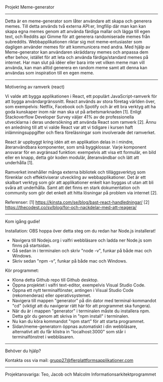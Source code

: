 Projekt Meme-generator

-------------------------

Detta är en meme-generator som låter användare att skapa och generera memes. Till detta används två externa API:er, Imgfilip där man kan kan skapa egna memes genom att använda färdiga mallar 
och lägga till egen text, och Reddits api Gimme för att generera randomiserade memes från subreddits. Webbapplikationen riktar sig mot meme-entusiaster som dagligen använder memes för att 
kommunicera med andra. Med hjälp av Meme-generator kan användaren skräddarsy memes och anpassa dem efter behov, istället för att leta och använda färdiga/standard memes på internet. Har man 
slut på idéer eller bara inte vet vilken meme man vill använda, kan man alltid generera en random meme samt att denna kan användas som inspiration till en egen meme. 

-------------------------

Motivering av ramverk (react)

Vi valde att bygga applikationen i React, ett populärt JavaScript-ramverk för att bygga användargränssnitt. 
React används av stora företag världen över, som exempelvis: Netflix, Facebook och Spotify och är ett bra verktyg att ha goda kunskaper inom när man ska ut på arbetsmarknaden [1]. Enligt 
Stackoverflow Developer Survey väljer 41% av de professionella utvecklarna i deras undersökning att använda 
React som ramverk [2]. Ännu en anledning till att vi valde React var att vi tidigare i kursen haft inlämningsuppgifter och flera föreläsningar som involverade det ramverket.

React är uppbyggt kring idén att en applikation delas in i mindre, återanvändbara komponenter, som små byggklossar. Varje komponent ansvarar för en avgränsad funktion: exempelvis att 
visa ett formulär, en bild eller en knapp, detta gör koden modulär, återanvändbar och lätt att underhålla [1].

Ramverket innehåller många externa bibliotek och tilläggsverktyg som förenklar och effektiviserar utveckling av webbapplikationer. Det är ett skalbart verktyg som gör att 
applikationer enkelt kan byggas ut utan att bli svåra att underhålla. Samt att det finns en stark dokumentation och community som gör det enkelt att hitta lösningar på problem via 
internet [2].

Referenser: 
[1] https://kinsta.com/se/blog/bast-react-handledningar/
[2] https://thecodest.co/sv/blog/for-och-nackdelar-med-att-reagera/

-------------------------

Kom igång gudie!

Installation:
OBS hoppa över detta steg om du redan har Node.js installerat!
  - Navigera till Nodejs.org i valfri webbläsare och ladda ner Node.js som finns på startsidan.
  - Gå sedan in i terminalen och skriv "node -v", funkar på både mac och Windows.
  - Skriv sedan "npm -v", funkar på både mac och Windows.

Kör programmet:
  - Klona detta Github repo till Github desktop.
  - Öppna projektet i valfri text-editor, exempelvis Visual Studio Code.
  - Öppna ett nytt terminalfönster, antingen i Visual Studio Code (rekomenderas) eller operativsystemet.
  - Navigera till mappen "generator" på din dator med terminal-kommandot "cd" (viktigt att du navigerar rätt här för att programmet ska fungera).
  - När du är i mappen "generator" i terminalen måste du installera npm. Detta gör du genom att skriva in "npm install" i terminalen.
  - Nu kan du köra kommandot "npm start" för att starta programmet.
  - Sidan/meme-generatorn öppnas automatiskt i din webbläsare, alternativt att du får klistra in "localhost:3000" som står i terminalfönstret i webbläsaren.

-------------------------

Behöver du hjälp?

Kontakta oss via mail: grupp27@flerplattformsapplikationer.com

-------------------------

Projektansvariga: 
Teo, Jacob och Malcolm
Informationsarkitektprogrammet 




